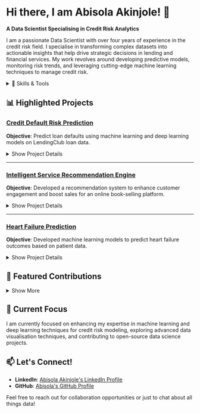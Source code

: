 # Hi there, I am Abisola Akinjole! 👋

**A Data Scientist Specialising in Credit Risk Analytics**

I am a passionate Data Scientist with over four years of experience in the credit risk field. I specialise in transforming complex datasets into actionable insights that help drive strategic decisions in lending and financial services. My work revolves around developing predictive models, monitoring risk trends, and leveraging cutting-edge machine learning techniques to manage credit risk.

<details>
<summary>🔧 Skills & Tools</summary>

- **Tools & Technologies**: Python, SQL, Excel, Tableau
  
- **Data Science**: Data Cleaning, Data Visualisation, Predictive Modeling, Feature Selection, Model Monitoring (PSI, CSI)
- **Machine Learning**: Logistic Regression, Decision Trees, Random Forests, Support Vector Machines (SVM), Neural Networks (MLP)
- **Project Management**: Agile Methodologies, Scrum

</details>

## 📊 Highlighted Projects

### [Credit Default Risk Prediction](https://github.com/abisola-joy/Credit-Default-Risk)
**Objective**: Predict loan defaults using machine learning and deep learning models on LendingClub loan data.

<details>
<summary>Show Project Details</summary>

- **Data**: LendingClub loan data (2007-2018)
- **Models Used**: Random Forest, Decision Tree, SVM, XGBoost, AdaBoost, and MLP (with 3 hidden layers)
- **Ensemble Technique Used**: Voting and Stacking
  
- **Key Contributions**:
  - Implemented feature selection using Recursive Feature Elimination with Cross-Validation (RFECV).
  - Applied stratified sampling and class imbalance techniques to improve model performance.
  - Evaluated models using metrics such as Accuracy, Precision, Recall, and AUC.
  - Conducted SHAP analysis for model interpretability and deployed the model for decision-making.

**NOTE**: Developed for my disseration for Sheffield Hallam University's Big Data Analytics course.

</details>

---

### [Intelligent Service Recommendation Engine](https://github.com/abisola-joy/Intelligent-Service-Recommendation-Engine)
**Objective**: Developed a recommendation system to enhance customer engagement and boost sales for an online book-selling platform.

<details>
<summary>Show Project Details</summary>

- **Techniques**: Collaborative filtering with Pearson correlation, Cosine similarity, and Minkowski distance.

- **Key Contributions**:
  - Designed and implemented an interactive recommendation engine to generate personalised book recommendations.
  - Built a user-friendly interface for browsing recommendations and viewing details.
  - Ensured efficient handling of missing data and system errors for robust performance.

**NOTE**: Developed as part of an assignment for Sheffield Hallam University's Big Data Analytics course.

</details>

---

### [Heart Failure Prediction](https://github.com/abisola-joy/Heart-Failure-Prediction)
**Objective**: Developed machine learning models to predict heart failure outcomes based on patient data.

<details>
<summary>Show Project Details</summary>

- **Models Used**: Logistic Regression, Random Forest, SVM, Naive Bayes, MLP
  
- **Key Contributions**:
  - Conducted extensive data preprocessing, feature selection, and model evaluation.
  - Tackled class imbalance issues with SMOTE and other techniques.
  - Analysed feature importance using Chi-Square tests and statistical significance tests.

**NOTE**: Developed as part of an assignment for Sheffield Hallam University's Big Data Analytics course.

</details>

## 🌟 Featured Contributions

<details>
<summary>Show More</summary>
  
- **Model Monitoring Framework**: Developed a scorecard, and a monitoring framework to monitor model stability using PSI and CSI. Integrated feature-level analysis and performance tracking over time to ensure robust model health.
  
- **Regulatory Compliance**: Worked on projects adhering to IFRS 9 and Basel II/III guidelines, focusing on Probability of Default (PD), Loss Given Default (LGD), and Exposure at Default (EAD).
  
</details>

## 🌱 Current Focus

I am currently focused on enhancing my expertise in machine learning and deep learning techniques for credit risk modeling, exploring advanced data visualisation techniques, and contributing to open-source data science projects.

## 📫 Let's Connect!

- **LinkedIn**: [Abisola Akinjole's LinkedIn Profile](https://www.linkedin.com/in/abisola-a-826136160/)
- **GitHub**: [Abisola's GitHub Profile](https://github.com/abisola-joy)

<!--
## 📈 GitHub Stats
![Abisola Joy's GitHub stats](https://github-readme-stats.vercel.app/api?username=abisola-joy&show_icons=true&theme=radical)
-->

Feel free to reach out for collaboration opportunities or just to chat about all things data!

